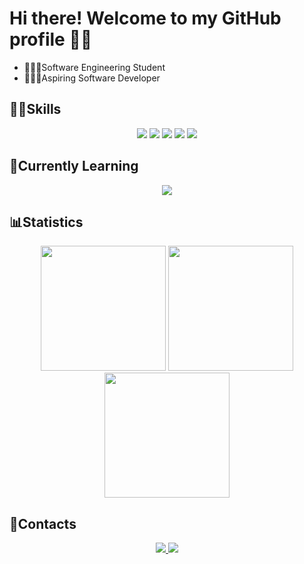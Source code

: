 # Hi there! Welcome to my GitHub profile 👋🏻

 - 👨🏻‍🎓Software Engineering Student
 - 👨🏻‍💻Aspiring Software Developer

## 💪🏻Skills

<div align="center">
  <img src="https://img.shields.io/badge/HTML5-E34F26?style=for-the-badge&logo=html5&logoColor=white">
  <img src="https://img.shields.io/badge/CSS3-1572B6?style=for-the-badge&logo=css3&logoColor=white">
  <img src="https://img.shields.io/badge/JavaScript-F7DF1E?style=for-the-badge&logo=javascript&logoColor=black">
  <img src="https://img.shields.io/badge/React-20232F?style=for-the-badge&logo=react&logoColor=61DAFB">
  <img src="https://img.shields.io/badge/Figma-000000?style=for-the-badge&logo=figma&logoColor=white">
</div>

## 📖Currently Learning
<div align="center">
  <img src="https://img.shields.io/badge/ANSI%20C-00599C?style=for-the-badge&logo=c&logoColor=white">
</div>

## 📊Statistics
<div align="center">
  <img height="200em" src="https://github-readme-stats.vercel.app/api?username=Olliver-0&show_icons=true&theme=tokyonight&hide_border=true">
  <img height="200em" src="https://github-readme-stats.vercel.app/api/top-langs/?username=Olliver-0&theme=tokyonight&layout=donut&hide_border=true">
  <img height="200em" src="https://github-readme-streak-stats.herokuapp.com?user=Olliver-0&theme=tokyonight&hide_border=true">
</div>

## 📨Contacts

<div align="center">
  <a href="mailto:nata.gabriel.de.oliveira@gmail.com" target="_blank">
    <img src="https://img.shields.io/badge/-Email-D14836?style=for-the-badge&logo=gmail&logoColor=white" />
  </a>
  <a href="https://www.linkedin.com/in/natã-gabriel-de-oliveira" target="_blank"><img src="https://img.shields.io/badge/-LinkedIn-%230077B5?style=for-the-badge&logo=linkedin&logoColor=white" target="_blank"></a> 
</div>
